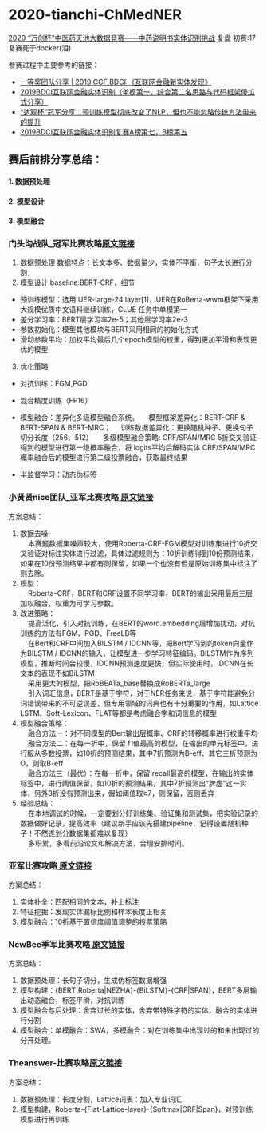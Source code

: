 # 2020-tianchi-ChMedNER
[2020 “万创杯”中医药天池大数据竞赛——中药说明书实体识别挑战](https://tianchi.aliyun.com/competition/entrance/531824/introduction)  复盘  初赛:17 复赛死于docker(泪)

参赛过程中主要参考的链接：

 - [一等奖团队分享 | 2019 CCF BDCI 《互联网金融新实体发现》](https://mp.weixin.qq.com/s/SgkQB7t0j2_kqHeotspHBQ)
 - [2019BDCI互联网金融实体识别（单模第一，综合第二名思路与代码框架傻瓜式分享）](https://zhuanlan.zhihu.com/p/100884995)
 - [“达观杯”冠军分享：预训练模型彻底改变了NLP，但也不能忽略传统方法带来的提升](https://zhuanlan.zhihu.com/p/84717061)
 - [2019BDCI互联网金融实体识别复赛A榜第七，B榜第五](https://github.com/light8lee/2019-BDCI-FinancialEntityDiscovery)

## 赛后前排分享总结：
#### 1. 数据预处理
#### 2. 模型设计
#### 3. 模型融合


### 门头沟战队_冠军比赛攻略[原文链接](https://tianchi.aliyun.com/forum/postDetail?postId=155393)
1. 数据预处理
    数据特点：长文本多、数据量少，实体不平衡，句子太长进行分割，
2. 模型设计
    baseline:BERT-CRF，细节
 - 预训练模型：选用 UER-large-24 layer[1]，UER在RoBerta-wwm框架下采用大规模优质中文语料继续训练，CLUE 任务中单模第一
 - 差分学习率：BERT层学习率2e-5；其他层学习率2e-3
 - 参数初始化：模型其他模块与BERT采用相同的初始化方式
 - 滑动参数平均：加权平均最后几个epoch模型的权重，得到更加平滑和表现更优的模型
3. 优化策略
- 对抗训练：FGM,PGD

- 混合精度训练（FP16）

- 模型融合：差异化多级模型融合系统。
&nbsp;&nbsp;&nbsp;&nbsp;模型框架差异化：BERT-CRF & BERT-SPAN & BERT-MRC；
&nbsp;&nbsp;&nbsp;&nbsp;训练数据差异化：更换随机种子、更换句子切分长度（256、512）
&nbsp;&nbsp;&nbsp;&nbsp;多级模型融合策略: CRF/SPAN/MRC 5折交叉验证得到的模型进行第一级概率融合，将 logits平均后解码实体 CRF/SPAN/MRC 概率融合后的模型进行第二级投票融合，获取最终结果

- 半监督学习：动态伪标签





### 小贤贤nice团队_亚军比赛攻略[ 原文链接](https://tianchi.aliyun.com/forum/postDetail?spm=5176.12586969.1002.6.25a33e5b7SqxIw&postId=154948)
方案总结：
1. 数据去噪:<br>
&nbsp;&nbsp;&nbsp;&nbsp;本赛题数据集噪声较大，使用Roberta-CRF-FGM模型对训练集进行10折交叉验证对标注实体进行过滤，具体过滤规则为：10折训练得到10份预测结果，如果在10份预测结果中都有则保留，如果一个也没有但是原始训练集中标注了则去除。
2. 模型：<br>
&nbsp;&nbsp;&nbsp;&nbsp;Roberta-CRF，BERT和CRF设置不同学习率，BERT的输出采用最后三层加权融合，权重为可学习参数。<br>
3. 改进策略：<br>
&nbsp;&nbsp;&nbsp;&nbsp;提高泛化，引入对抗训练，在BERT的word.embedding层增加扰动，对抗训练的方法有FGM、PGD、FreeLB等<br>
&nbsp;&nbsp;&nbsp;&nbsp;在Bert和CRF中间加入BILSTM / IDCNN等，把Bert学习到的token向量作为BILSTM / IDCNN的输入，让模型进一步学习特征编码。BILSTM作为序列模型，推断时间会较慢，IDCNN预测速度更快，但实际使用时，IDCNN在长文本的表现不如BiLSTM<br>
&nbsp;&nbsp;&nbsp;&nbsp;采用更大的模型，把RoBEATa_base替换成RoBERTa_large<br>
&nbsp;&nbsp;&nbsp;&nbsp;引入词汇信息，BERT是基于字符，对于NER任务来说，基于字符能避免分词错误带来的不可逆误差，但专用领域的词典也有十分重要的作用，如Lattice LSTM、Soft-Lexicon、FLAT等都是考虑融合字和词信息的模型<br>
4. 模型融合策略：<br>
&nbsp;&nbsp;&nbsp;&nbsp;融合方法一：对不同模型的Bert输出层概率、CRF的转移概率进行权重平均<br>
&nbsp;&nbsp;&nbsp;&nbsp;融合方法二：在每一折中，保留 f1值最高的模型，在输出的单元标签中，进行服从多数投票，如10折的预测结果，其中7折预测为B-eff、其它三折预测为O，则取B-eff<br>
&nbsp;&nbsp;&nbsp;&nbsp;融合方法三（最优）：在每一折中，保留 recall最高的模型，在输出的实体标签中，进行阈值保留，如10折的预测结果，其中7折预测出“脾虚”这一实体，另外3折没有预测出来，假如阈值取≥7，则保留，否则丢弃<br>
5. 经验总结：<br>
&nbsp;&nbsp;&nbsp;&nbsp;在本地调试的时候，一定要划分好训练集、验证集和测试集，把实验记录的数据做好记录，提高效率（建议新手应该先搭建pipeline，记得设置随机种子！不然连划分数据集都难以复现）<br>
&nbsp;&nbsp;&nbsp;&nbsp;多积累，多看前沿论文和解决方法，合理安排时间。<br>

### 亚军比赛攻略[ 原文链接](https://tianchi.aliyun.com/forum/postDetail?spm=5176.12586969.1002.12.25a33e5b7SqxIw&postId=154826)
方案总结：
1. 实体补全：匹配相同的文本，补上标注
2. 特征挖掘：发现实体漏标比例和样本长度正相关
3. 模型融合：10折基于置信度阈值调整的投票策略

### NewBee季军比赛攻略[ 原文链接](https://tianchi.aliyun.com/forum/postDetail?spm=5176.12586969.1002.3.25a33e5b7SqxIw&postId=155024)

方案总结：
1. 数据预处理：长句子切分，生成伪标签数据增强
2. 模型构建：{BERT|Roberta|NEZHA}-{BiLSTM}-{CRF|SPAN}，BERT多层输出动态融合，标签平滑，对抗训练
3. 模型融合与后处理：舍弃过长的实体，舍弃带特殊字符的实体，融合的实体进行分割
4. 模型融合：单模融合：SWA，多模融合：对在训练集中出现过的和未出现过的分开处理。

### Theanswer-比赛攻略[原文链接](https://tianchi.aliyun.com/forum/postDetail?spm=5176.12586969.1002.9.25a33e5bTKPiNR&postId=154762)
方案总结：
1. 数据预处理：长度分割，Lattice词表：加入专业词汇
2. 模型构建，Roberta-{Flat-Lattice-layer}-{Softmax|CRF|Span}，对预训练模型进行再训练
